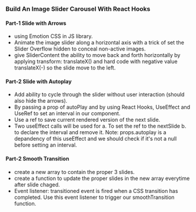 ### Build An Image Slider Carousel With React Hooks

#### Part-1 Slide with Arrows
- using Emotion CSS in JS library.
- Animate the image slider along a horizontal axis with a trick of set the Slider Overflow hidden to conceal non-active images.
- give SliderContent the ability to move back and forth horizontally by applying transform: translateX() and hard code with negative value translateX(-) so the slide move to the left.

#### Part-2 Slide with Autoplay
- Add ability to cycle through the slider without user interaction (should also hide the arrows).
- By passing a prop of autoPlay and by using React Hooks, UseEffect and UseRef to set an interval in our component.
- Use a ref to save current rendered version of the next slide. 
- Two useEffect calls will be used for 
a. To set the ref to the nextSlide
b. to declare the interval and remove it. Note: props.autoplay is a depandency of this useEffect and we should check if it's not a null before setting an interval. 

#### Part-2 Smooth Transition
- create a new array to contain the proper 3 slides.
- create a function to update the proper slides in the new array everytime after slide chaged.
- Event listener: transitioned event is fired when a CSS transition has completed. Use this event listener to trigger our smoothTransition function.


